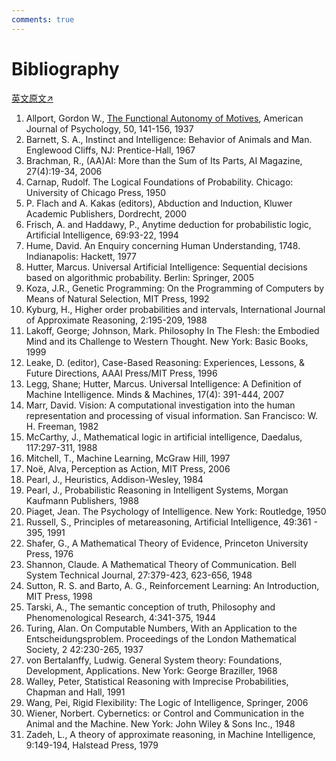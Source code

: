 ```yaml
---
comments: true
---
```


# Bibliography

[英文原文↗](https://cis.temple.edu/~pwang/GTI-book/GTI-Bibliography.html)

1. Allport, Gordon W., [The Functional Autonomy of Motives](http://psychclassics.yorku.ca/Allport/autonomy.htm), American Journal of Psychology, 50, 141-156, 1937
2. Barnett, S. A., Instinct and Intelligence: Behavior of Animals and Man. Englewood Cliffs, NJ: Prentice-Hall, 1967
3. Brachman, R., (AA)AI: More than the Sum of Its Parts, AI Magazine, 27(4):19-34, 2006
4. Carnap, Rudolf. The Logical Foundations of Probability. Chicago: University of Chicago Press, 1950
5. P. Flach and A. Kakas (editors), Abduction and Induction, Kluwer Academic Publishers, Dordrecht, 2000
6. Frisch, A. and Haddawy, P., Anytime deduction for probabilistic logic, Artificial Intelligence, 69:93-22, 1994
7. Hume, David. An Enquiry concerning Human Understanding, 1748. Indianapolis: Hackett, 1977
8. Hutter, Marcus. Universal Artificial Intelligence: Sequential decisions based on algorithmic probability. Berlin: Springer, 2005
9. Koza, J.R., Genetic Programming: On the Programming of Computers by Means of Natural Selection, MIT Press, 1992
10. Kyburg, H., Higher order probabilities and intervals, International Journal of Approximate Reasoning, 2:195-209, 1988
11. Lakoff, George; Johnson, Mark. Philosophy In The Flesh: the Embodied Mind and its Challenge to Western Thought. New York: Basic Books, 1999
12. Leake, D. (editor), Case-Based Reasoning: Experiences, Lessons, & Future Directions, AAAI Press/MIT Press, 1996
13. Legg, Shane; Hutter, Marcus. Universal Intelligence: A Definition of Machine Intelligence. Minds & Machines, 17(4): 391-444, 2007
14. Marr, David. Vision: A computational investigation into the human representation and processing of visual information. San Francisco: W. H. Freeman, 1982
15. McCarthy, J., Mathematical logic in artificial intelligence, Daedalus, 117:297-311, 1988
16. Mitchell, T., Machine Learning, McGraw Hill, 1997
17. Noë, Alva, Perception as Action, MIT Press, 2006
18. Pearl, J., Heuristics, Addison-Wesley, 1984
19. Pearl, J., Probabilistic Reasoning in Intelligent Systems, Morgan Kaufmann Publishers, 1988
20. Piaget, Jean. The Psychology of Intelligence. New York: Routledge, 1950
21. Russell, S., Principles of metareasoning, Artificial Intelligence, 49:361 - 395, 1991
22. Shafer, G., A Mathematical Theory of Evidence, Princeton University Press, 1976
23. Shannon, Claude. A Mathematical Theory of Communication. Bell System Technical Journal, 27:379-423, 623-656, 1948
24. Sutton, R. S. and Barto, A. G., Reinforcement Learning: An Introduction, MIT Press, 1998
25. Tarski, A., The semantic conception of truth, Philosophy and Phenomenological Research, 4:341-375, 1944
26. Turing, Alan. On Computable Numbers, With an Application to the Entscheidungsproblem. Proceedings of the London Mathematical Society, 2 42:230-265, 1937
27. von Bertalanffy, Ludwig. General System theory: Foundations, Development, Applications. New York: George Braziller, 1968
28. Walley, Peter, Statistical Reasoning with Imprecise Probabilities, Chapman and Hall, 1991
29. Wang, Pei, Rigid Flexibility: The Logic of Intelligence, Springer, 2006
30. Wiener, Norbert. Cybernetics: or Control and Communication in the Animal and the Machine. New York: John Wiley & Sons Inc., 1948
31. Zadeh, L., A theory of approximate reasoning, in Machine Intelligence, 9:149-194, Halstead Press, 1979
